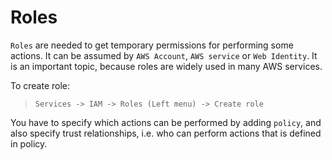# Roles

`Roles` are needed to get temporary permissions for performing some actions. It can be assumed by `AWS Account`, `AWS service` or `Web Identity`. It is an important topic, because roles are widely used in many AWS services.

To create role:
> `Services -> IAM -> Roles (Left menu) -> Create role`

You have to specify which actions can be performed by adding `policy`, and also specify trust relationships, i.e. who can perform actions that is defined in policy.
